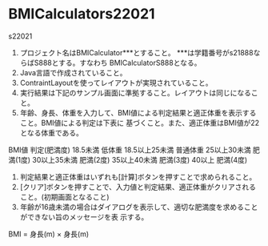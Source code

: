 # BMICalculators22021

s22021

1. プロジェクト名はBMICalculator***とすること。 ***は学籍番号がs21888ならばS888とする。すなわち
BMICalculatorS888となる。
2. Java言語で作成されていること。
3. ContraintLayoutを使ってレイアウトが実現されていること。
4. 実行結果は下記のサンプル画面に準拠すること。レイアウトは同じになること。
5. 年齢、身長、体重を入力して、BMI値による判定結果と適正体重を表示すること。BMI値による判定は下表に
基づくこと。また、適正体重はBMI値が22となる体重である。

BMI値 判定(肥満度)
18.5未満 低体重
18.5以上25未満 普通体重
25以上30未満 肥満(1度)
30以上35未満 肥満(2度)
35以上40未満 肥満(3度)
40以上 肥満(4度)

1. 判定結果と適正体重はいずれも[計算]ボタンを押すことで求められること。
2. [クリア]ボタンを押すことで、入力値と判定結果、適正体重がクリアされること。(初期画面となること)
3. 年齢が16歳未満の場合はダイアログを表示して、適切な肥満度を求めることができない旨のメッセージを表
示する。

BMI = 身長(m) × 身長(m)
